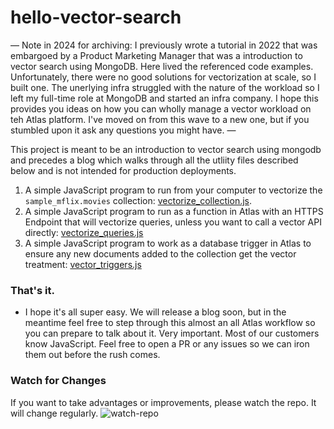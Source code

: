 # hello-vector-search

— Note in 2024 for archiving: I previously wrote a tutorial in 2022 that was embargoed by a Product Marketing Manager that was a introduction to vector search using MongoDB. Here lived the referenced code examples. Unfortunately, there were no good solutions for vectorization at scale, so I built one. The unerlying infra struggled with the nature of the workload so I left my full-time role at MongoDB and started an infra company. I hope this provides you ideas on how you can wholly manage a vector workload on teh Atlas platform. I've moved on from this wave to a new one, but if you stumbled upon it ask any questions you might have. —

This project is meant to be an introduction to vector search using mongodb and precedes a blog which walks through all the utliity files described below and is not intended for production deployments.

1. A simple JavaScript program to run from your computer to vectorize the `sample_mflix.movies` collection: [vectorize_collection.js](vectorize_collection.js).
2. A simple JavaScript program to run as a function in Atlas with an HTTPS Endpoint that will vectorize queries, unless you want to call a vector API directly: [vectorize_queries.js](vectorize_queries.js)
3. A simple JavaScript program to work as a database trigger in Atlas to ensure any new documents added to the collection get the vector treatment: [vector_triggers.js](vector_triggers.js)

### That's it. 

- I hope it's all super easy. We will release a blog soon, but in the meantime feel free to step through this almost an all Atlas workflow so you can prepare to talk about it. Very important. Most of our customers know JavaScript. Feel free to open a PR or any issues so we can iron them out before the rush comes. 

### Watch for Changes

If you want to take advantages or improvements, please watch the repo. It will change regularly.
![watch-repo](https://user-images.githubusercontent.com/2353608/194164132-ced7a315-6fd0-4927-b485-f11d6931fc87.gif)
